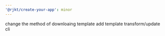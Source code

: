 ```yaml
---
'@rjkt/create-your-app': minor
---
```


change the method of downloaing template
add template transform/update cli
